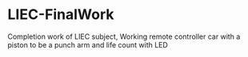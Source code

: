 # LIEC-FinalWork
Completion work of LIEC subject, Working remote controller car with a piston to be a punch arm and life count with LED

